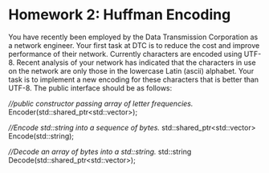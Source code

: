 # Homework 2: Huffman Encoding
You have recently been employed by the Data Transmission Corporation as a network engineer. Your 
first task at DTC is to reduce the cost and improve performance of their network.  Currently characters 
are encoded using UTF-8. Recent analysis of your network has indicated that the characters in use on 
the network are only those in the lowercase Latin (ascii) alphabet. Your task is to implement a new 
encoding for these characters that is better than UTF-8. The public interface should be as follows:

_//public constructor passing array of letter frequencies._
Encoder(std::shared_ptr<std::vector<int>>);
  
_//Encode std::string into a sequence of bytes._
std::shared_ptr<std::vector<char>> Encode(std::string);
  
_//Decode an array of bytes into a std::string._
std::string Decode(std::shared_ptr<std::vector<char>>);
  
